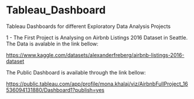 # Tableau_Dashboard
Tableau Dashboards for different Exploratory Data Analysis Projects

1 - The First Project is Analysing on Airbnb Listings 2016 Dataset in Seattle. 
The Data is avalable in the link bellow:

https://www.kaggle.com/datasets/alexanderfreberg/airbnb-listings-2016-dataset

The Public Dashboard is available through the link bellow:

https://public.tableau.com/app/profile/mona.khalaj/viz/AirbnbFullProject_16536094131880/Dashboard1?publish=yes
